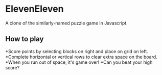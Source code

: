 # ElevenEleven
A clone of the similarly-named puzzle game in Javascript.

## How to play
*Score points by selecting blocks on right and place on grid on left.
*Complete horizontal or vertical rows to clear extra space on the board.
*When you run out of space, it's game over!
*Can you beat your high score?
